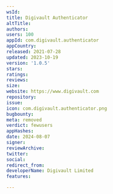 ```yaml
---
wsId: 
title: Digivault Authenticator
altTitle: 
authors: 
users: 100
appId: com.digivault.authenticator
appCountry: 
released: 2021-07-28
updated: 2023-10-19
version: '1.0.5'
stars: 
ratings: 
reviews: 
size: 
website: https://www.digivault.com
repository: 
issue: 
icon: com.digivault.authenticator.png
bugbounty: 
meta: removed
verdict: fewusers
appHashes: 
date: 2024-08-07
signer: 
reviewArchive: 
twitter: 
social: 
redirect_from: 
developerName: Digivault Limited
features: 

---
```


